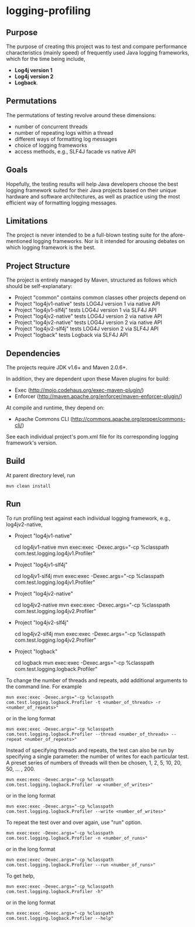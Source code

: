 logging-profiling
=================

Purpose
-------

The purpose of creating this project was to test and compare performance
characteristics (mainly speed) of frequently used Java logging frameworks,
which for the time being include,
- **Log4j version 1**
- **Log4j version 2**
- **Logback**.

Permutations
------------

The permutations of testing revolve around these dimensions:
- number of concurrent threads
- number of repeating logs within a thread
- different ways of formatting log messages
- choice of logging frameworks
- access methods, e.g., SLF4J facade vs native API

Goals
-----

Hopefully, the testing results will help Java developers choose the best
logging framework suited for their Java projects based on their unique hardware
and software architectures, as well as practice using the most efficient
way of formatting logging messages.

Limitations
-----------

The project is never intended to be a full-blown testing suite for the
afore-mentioned logging frameworks. Nor is it intended for arousing debates
on which logging framework is the best.

Project Structure
-----------------

The project is entirely managed by Maven, structured as follows which should
be self-explanatary:
- Project "common" contains common classes other projects depend on
- Project "log4jv1-native" tests LOG4J version 1 via native API
- Project "log4jv1-slf4j" tests LOG4J version 1 via SLF4J API
- Project "log4jv2-native" tests LOG4J version 2 via native API
- Project "log4jv2-native" tests LOG4J version 2 via native API
- Project "log4jv2-slf4j" tests LOG4J version 2 via SLF4J API
- Project "logback" tests Logback via SLF4J API

Dependencies
------------

The projects require JDK v1.6+ and Maven 2.0.6+.

In addition, they are dependent upon these Maven plugins for build:
- Exec (http://mojo.codehaus.org/exec-maven-plugin/)
- Enforcer (http://maven.apache.org/enforcer/maven-enforcer-plugin/)

At compile and runtime, they depend on:
- Apache Commons CLI (http://commons.apache.org/proper/commons-cli/)

See each individual project's pom.xml file for its corresponding logging
framework's version.

Build
-----

At parent directory level, run

    mvn clean install


Run
---

To run profiling test against each individual logging framework, e.g., log4jv2-native,

- Project "log4jv1-native"

    cd log4jv1-native
    mvn exec:exec -Dexec.args="-cp %classpath com.test.logging.log4jv1.Profiler"

- Project "log4jv1-slf4j"

    cd log4jv1-slf4j
    mvn exec:exec -Dexec.args="-cp %classpath com.test.logging.log4jv1.Profiler"

- Project "log4jv2-native"

    cd log4jv2-native
    mvn exec:exec -Dexec.args="-cp %classpath com.test.logging.log4jv2.Profiler"

- Project "log4jv2-slf4j"

    cd log4jv2-slf4j
    mvn exec:exec -Dexec.args="-cp %classpath com.test.logging.log4jv2.Profiler"

- Project "logback"

    cd logback
    mvn exec:exec -Dexec.args="-cp %classpath com.test.logging.logback.Profiler"

To change the number of threads and repeats, add additional arguments to the command line. For example

    mvn exec:exec -Dexec.args="-cp %classpath com.test.logging.logback.Profiler -t <number_of_threads> -r <number_of_repeats>"

or in the long format

    mvn exec:exec -Dexec.args="-cp %classpath com.test.logging.logback.Profiler --thread <number_of_threads> --repeat <number_of_repeats>"

Instead of specifying threads and repeats, the test can also be run by specifying
a single parameter: the number of writes for each particular test. A preset
series of numbers of threads will then be chosen, 1, 2, 5, 10, 20, 50, ... , 200.

    mvn exec:exec -Dexec.args="-cp %classpath com.test.logging.logback.Profiler -w <number_of_writes>"

or in the long format

    mvn exec:exec -Dexec.args="-cp %classpath com.test.logging.logback.Profiler --write <number_of_writes>"

To repeat the test over and over again, use "run" option.

    mvn exec:exec -Dexec.args="-cp %classpath com.test.logging.logback.Profiler -n <number_of_runs>"

or in the long format

    mvn exec:exec -Dexec.args="-cp %classpath com.test.logging.logback.Profiler --run <number_of_runs>"

To get help,

    mvn exec:exec -Dexec.args="-cp %classpath com.test.logging.logback.Profiler -h"

or in the long format

    mvn exec:exec -Dexec.args="-cp %classpath com.test.logging.logback.Profiler --help"

